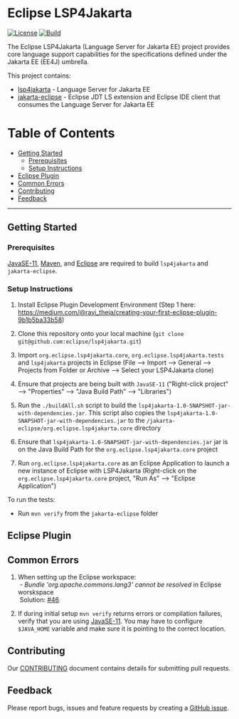# Eclipse LSP4Jakarta 
[![License](https://img.shields.io/badge/License-EPL%202.0-red.svg?label=license&logo=eclipse)](https://www.eclipse.org/legal/epl-2.0/) [![Build](https://github.com/eclipse/lsp4jakarta/workflows/Java%20CI%20-%20LSP4Jakarta/badge.svg)](https://github.com/eclipse/lsp4jakarta/actions)

The Eclipse LSP4Jakarta (Language Server for Jakarta EE) project provides core language support capabilities for the specifications defined under the Jakarta EE (EE4J) umbrella.

This project contains: 

- [lsp4jakarta](/lsp4jakarta) - Language Server for Jakarta EE
- [jakarta-eclipse](/jakarta-eclipse) - Eclipse JDT LS extension and Eclipse IDE client that consumes the Language Server for Jakarta EE

# Table of Contents  
- [Getting Started](##Getting-Started)  
    - [Prerequisites](###Prerequisites)
    - [Setup Instructions](###Setup-Instructions)
- [Eclipse Plugin](##Eclipse-Plugin)
- [Common Errors](##Common-Errors)
- [Contributing](##Contributing)
- [Feedback](##Feedback)
---
## Getting Started

### Prerequisites

[JavaSE-11](https://www.oracle.com/ca-en/java/technologies/javase-jdk11-downloads.html), [Maven](https://maven.apache.org/download.cgi), and [Eclipse](https://www.eclipse.org/downloads/) are required to build `lsp4jakarta` and `jakarta-eclipse`.

### Setup Instructions
1. Install Eclipse Plugin Development Environment (Step 1 here: https://medium.com/@ravi_theja/creating-your-first-eclipse-plugin-9b1b5ba33b58)

2. Clone this repository onto your local machine (`git clone git@github.com:eclipse/lsp4jakarta.git`)

3. Import `org.eclipse.lsp4jakarta.core`, `org.eclipse.lsp4jakarta.tests` and `lsp4jakarta` projects in Eclipse (File --> Import --> General --> Projects from  Folder or Archive --> Select your LSP4Jakarta clone)

4. Ensure that projects are being built with `JavaSE-11` ("Right-click project" --> "Properties" --> "Java Build Path" --> "Libraries")

5. Run the `./buildAll.sh` script to build the `lsp4jakarta-1.0-SNAPSHOT-jar-with-dependencies.jar`. This script also copies the `lsp4jakarta-1.0-SNAPSHOT-jar-with-dependencies.jar` to the `/jakarta-eclipse/org.eclipse.lsp4jakarta.core` directory 

6. Ensure that `lsp4jakarta-1.0-SNAPSHOT-jar-with-dependencies.jar` jar is on the Java Build Path for the `org.eclipse.lsp4jakarta.core` project

7. Run `org.eclipse.lsp4jakarta.core` as an Eclipse Application to launch a new instance of Eclipse with LSP4Jakarta (Right-click on the `org.eclipse.lsp4jakarta.core` project, "Run As" --> "Eclipse Application")

To run the tests:
- Run `mvn verify` from the `jakarta-eclipse` folder

## Eclipse Plugin


## Common Errors 

1. When setting up the Eclipse workspace:  
&nbsp;- *Bundle 'org.apache.commons.lang3' cannot be resolved* in Eclipse worskspace  
&nbsp;Solution: [#46](https://github.com/eclipse/lsp4jakarta/issues/46)

2. If during initial setup `mvn verify` returns errors or compilation failures, verify that you are using [JavaSE-11](https://www.oracle.com/ca-en/java/technologies/javase-jdk11-downloads.html). You may have to configure `$JAVA_HOME` variable and make sure it is pointing to the correct location.

## Contributing

Our [CONTRIBUTING](CONTRIBUTING.md) document contains details for submitting pull requests.

## Feedback

Please report bugs, issues and feature requests by creating a [GitHub issue](https://github.com/eclipse/lsp4jakarta/issues).

